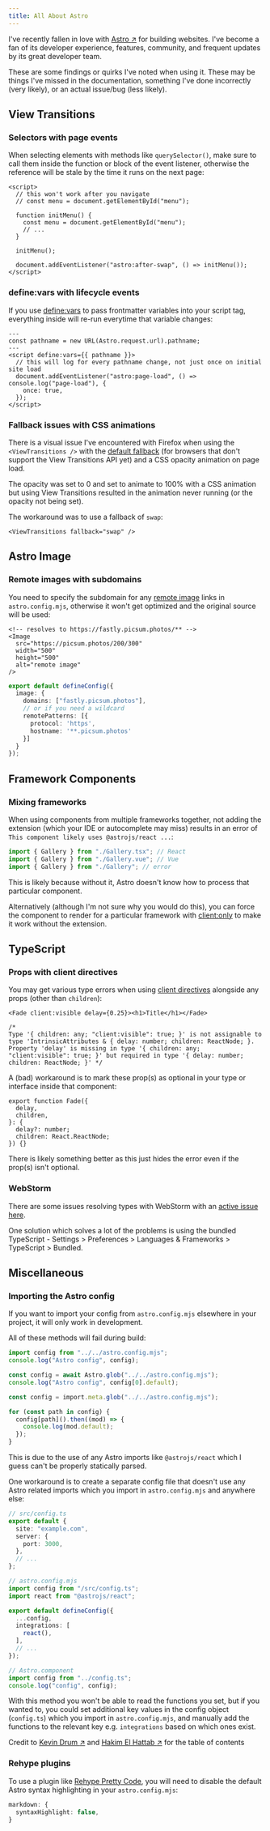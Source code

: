 ```yaml
---
title: All About Astro
---
```


<p class="mt-0">I've recently fallen in love with <a
  href="https://astro.build"
  target="_blank"
  rel="noreferrer noopener nofollow">Astro <span>↗</span></a> for building websites. I've become a fan of its developer experience, features, community, and frequent updates by its great developer team. 
</p>

<p>These are some findings or quirks I've noted when using it. These may be things I've missed in the documentation, something I've done incorrectly (very likely), or an actual issue/bug (less likely).</p>

<section>

## View Transitions
</section>

<section>

### Selectors with page events

When selecting elements with methods like `querySelector()`, make sure to call them inside the function or block of the event listener, otherwise the reference will be stale by the time it runs on the next page:

```astro
<script>
  // this won't work after you navigate
  // const menu = document.getElementById("menu");

  function initMenu() {
    const menu = document.getElementById("menu");
    // ...
  }
    
  initMenu();
    
  document.addEventListener("astro:after-swap", () => initMenu());
</script>
```
</section>

<section>

### define:vars with lifecycle events

If you use [define:vars](https://docs.astro.build/en/reference/directives-reference/#definevars) to pass frontmatter variables into your script tag, everything inside will re-run everytime that variable changes:

```astro
---
const pathname = new URL(Astro.request.url).pathname;
---
<script define:vars={{ pathname }}>
  // this will log for every pathname change, not just once on initial site load
  document.addEventListener("astro:page-load", () => console.log("page-load"), {
    once: true,
  });
</script>
```
</section>

<section>

### Fallback issues with CSS animations

There is a visual issue I've encountered with Firefox when using the `<ViewTransitions />` with the [default fallback](https://docs.astro.build/en/guides/view-transitions/#fallback-control) (for browsers that don't support the View Transitions API yet) and a CSS opacity animation on page load.

The opacity was set to 0 and set to animate to 100% with a CSS animation but using View Transitions resulted in the animation never running (or the opacity not being set).

The workaround was to use a fallback of `swap`:

```astro
<ViewTransitions fallback="swap" />
```
</section>

<section>

## Astro Image
</section>

<section>

### Remote images with subdomains

You need to specify the subdomain for any [remote image](https://docs.astro.build/en/guides/images/#remote-images) links in `astro.config.mjs`, otherwise it won't get optimized and the original source will be used:


```astro
<!-- resolves to https://fastly.picsum.photos/** -->
<Image
  src="https://picsum.photos/200/300"
  width="500"
  height="500"
  alt="remote image"
/>
```

```ts
export default defineConfig({
  image: {
    domains: ["fastly.picsum.photos"],
    // or if you need a wildcard
    remotePatterns: [{
      protocol: 'https',
      hostname: '**.picsum.photos'
    }]
  }
});
```


</section>

<section>

## Framework Components
</section>

<section>

### Mixing frameworks

When using components from multiple frameworks together, not adding the extension (which your IDE or autocomplete may miss) results in an error of `This component likely uses @astrojs/react ...`:

```ts
import { Gallery } from "./Gallery.tsx"; // React
import { Gallery } from "./Gallery.vue"; // Vue
import { Gallery } from "./Gallery"; // error
```

This is likely because without it, Astro doesn't know how to process that particular component.

Alternatively (although I'm not sure why you would do this), you can force the component to render for a particular framework with [client:only](https://docs.astro.build/en/reference/directives-reference/#clientonly) to make it work without the extension.
</section>

<section>

## TypeScript
</section>

<section>

### Props with client directives

You may get various type errors when using [client directives](https://docs.astro.build/en/reference/directives-reference/#client-directives) alongside any props (other than `children`):

```tsx
<Fade client:visible delay={0.25}><h1>Title</h1></Fade>

/* 
Type '{ children: any; "client:visible": true; }' is not assignable to type 'IntrinsicAttributes & { delay: number; children: ReactNode; }.
Property 'delay' is missing in type '{ children: any; "client:visible": true; }' but required in type '{ delay: number; children: ReactNode; }' */
```

A (bad) workaround is to mark these prop(s) as optional in your type or interface inside that component:

```tsx
export function Fade({
  delay,
  children,
}: {
  delay?: number;
  children: React.ReactNode;
}) {}
```

There is likely something better as this just hides the error even if the prop(s) isn't optional.
</section>

<section>

### WebStorm

There are some issues resolving types with WebStorm with an [active issue here](https://youtrack.jetbrains.com/issue/WEB-59503). 

One solution which solves a lot of the problems is using the bundled TypeScript - Settings > Preferences > Languages & Frameworks > TypeScript > Bundled. 

</section>


<section>

## Miscellaneous
</section>

<section>

### Importing the Astro config

If you want to import your config from `astro.config.mjs` elsewhere in your project, it will only work in development.

All of these methods will fail during build:

```ts
import config from "../../astro.config.mjs";
console.log("Astro config", config);
```

```ts
const config = await Astro.glob("../../astro.config.mjs");
console.log("Astro config", config[0].default);
```

```ts
const config = import.meta.glob("../../astro.config.mjs");

for (const path in config) {
  config[path]().then((mod) => {
    console.log(mod.default);
  });
}
```

This is due to the use of any Astro imports like `@astrojs/react` which I guess can't be properly statically parsed. 

One workaround is to create a separate config file that doesn't use any Astro related imports which you import in `astro.config.mjs` and anywhere else:

```ts
// src/config.ts
export default {
  site: "example.com",
  server: {
    port: 3000,
  },
  // ...
};
```

```ts
// astro.config.mjs
import config from "/src/config.ts";
import react from "@astrojs/react";

export default defineConfig({
  ...config,
  integrations: [
    react(),
  ], 
  // ...
});

```

```ts
// Astro.component
import config from "../config.ts";
console.log("config", config);
```

With this method you won't be able to read the functions you set, but if you wanted to, you could set additional key values in the config object (`config.ts`) which you import in `astro.config.mjs`, and manually add the functions to the relevant key e.g. `integrations` based on which ones exist.
</section>

<p class="text-sm">Credit to <a
  href="https://kld.dev/toc-animation/"
  target="_blank"
  rel="noreferrer noopener nofollow">Kevin Drum <span>↗</span></a
> and <a
  href="https://lab.hakim.se/progress-nav/"
  target="_blank"
  rel="noreferrer noopener nofollow">Hakim El Hattab <span>↗</span></a
> for the table of contents</p>

<section>

### Rehype plugins

To use a plugin like [Rehype Pretty Code](https://rehype-pretty-code.netlify.app/), you will need to disable the default Astro syntax highlighting in your `astro.config.mjs`:

```ts
markdown: {
  syntaxHighlight: false,
}
```

</section>